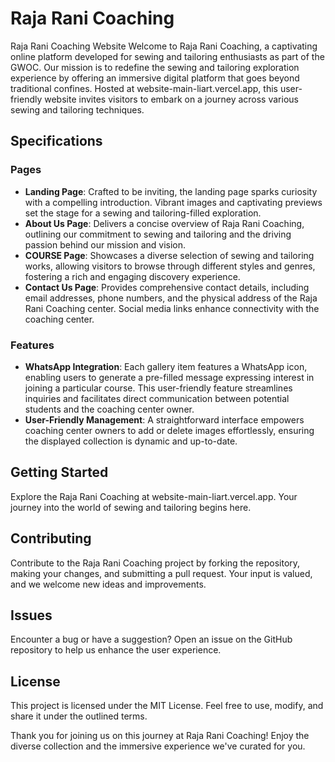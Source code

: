 # Raja Rani Coaching
Raja Rani Coaching Website
Welcome to Raja Rani Coaching, a captivating online platform developed for sewing and tailoring enthusiasts as part of the GWOC. Our mission is to redefine the sewing and tailoring exploration experience by offering an immersive digital platform that goes beyond traditional confines. Hosted at website-main-liart.vercel.app, this user-friendly website invites visitors to embark on a journey across various sewing and tailoring techniques.

## Specifications
### Pages
- **Landing Page**: Crafted to be inviting, the landing page sparks curiosity with a compelling introduction. Vibrant images and captivating previews set the stage for a sewing and tailoring-filled exploration.
- **About Us Page**: Delivers a concise overview of Raja Rani Coaching, outlining our commitment to sewing and tailoring and the driving passion behind our mission and vision.
- **COURSE Page**: Showcases a diverse selection of sewing and tailoring works, allowing visitors to browse through different styles and genres, fostering a rich and engaging discovery experience.
- **Contact Us Page**: Provides comprehensive contact details, including email addresses, phone numbers, and the physical address of the Raja Rani Coaching center. Social media links enhance connectivity with the coaching center.

### Features
- **WhatsApp Integration**: Each gallery item features a WhatsApp icon, enabling users to generate a pre-filled message expressing interest in joining a particular course. This user-friendly feature streamlines inquiries and facilitates direct communication between potential students and the coaching center owner.
- **User-Friendly Management**: A straightforward interface empowers coaching center owners to add or delete images effortlessly, ensuring the displayed collection is dynamic and up-to-date.

## Getting Started
Explore the Raja Rani Coaching at website-main-liart.vercel.app. Your journey into the world of sewing and tailoring begins here.

## Contributing
Contribute to the Raja Rani Coaching project by forking the repository, making your changes, and submitting a pull request. Your input is valued, and we welcome new ideas and improvements.

## Issues
Encounter a bug or have a suggestion? Open an issue on the GitHub repository to help us enhance the user experience.

## License
This project is licensed under the MIT License. Feel free to use, modify, and share it under the outlined terms.

Thank you for joining us on this journey at Raja Rani Coaching! Enjoy the diverse collection and the immersive experience we've curated for you.
